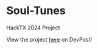 # Soul-Tunes
HackTX 2024 Project

View the project [here](https://devpost.com/software/soul-tunes-mo9sy7) on DevPost!